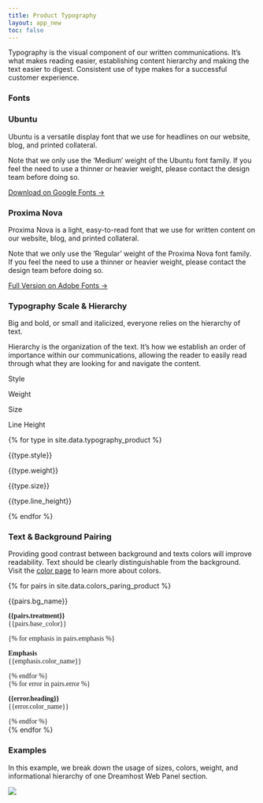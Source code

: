 ```yaml
---
title: Product Typography
layout: app_new
toc: false
---
```


<div class="container-fluid p-0">

<p class="m-bottom-4">Typography is the visual component
of our written communications. It’s what makes reading easier, establishing content hierarchy and making the text easier to digest. Consistent use of type makes for a successful customer experience.</p>

<h3 class="m-bottom-2 t-bold">Fonts</h3>


 </div>
  <div class="bg-c-g100  p-4 m-bottom-4 rounded-container">
  <h3 class="m-bottom-2 t-bold">Ubuntu</h3>
  <p>Ubuntu is a versatile display font that we use for headlines on our website, blog, and printed collateral.</p><p> 
Note that we only use the ‘Medium’ weight of the Ubuntu font family. If you feel the need to use a thinner or heavier weight, please contact the design team before doing so.
</p>
         <p class="rounded-pill col-12 col-md-3 p-2 bg-c-b300 t-center t-c-w100 "><a class="t-c-w100"  href ="https://fonts.google.com/specimen/Ubuntu">Download on Google Fonts →  </a></p>
         
 </div>

  <div class="bg-c-g100  p-4 m-bottom-4 rounded-container">
  <h3 class="m-bottom-2 t-bold">Proxima Nova</h3>
  <p>Proxima Nova is a light, easy-to-read font that we use for written content on our website, blog, and printed collateral.</p><p> 
Note that we only use the ‘Regular’ weight of the Proxima Nova font family. If you feel the need to use a thinner or heavier weight, please contact the design team before doing so.
</p>
         <p class="rounded-pill col-12 col-md-3 p-2 bg-c-b300 t-center t-c-w100 "><a class="t-c-w100"  href ="https://fonts.adobe.com/fonts/proxima-nova">Full Version on Adobe Fonts →  </a></p>
         
 </div>


 <h3 class="t-bold m-bottom-2">Typography Scale & Hierarchy</h3>
 <p>Big and bold, or small and italicized, everyone relies on the hierarchy of text.</p>
<p>
Hierarchy is the organization of the text. It’s how we establish an order of importance within our communications, allowing the reader to easily read through what they are looking for and navigate the content.
</p>


 <div class = " bg-c-b300 t-c-w100 p-4  p-top-2 p-bottom-2 m-bottom-2  rounded-top">
 <div class="row flex flex-align-center">
  <p class="col-5 col-md-3 t-2__m t-bold">Style</p>
<p class="col-3 col-md-3 t-2__m t-bold">Weight</p>
  <p class="col-2 col-md-3 t-2__m t-bold">Size</p>
<p class="col-2 col-md-3 t-2__m t-bold">Line Height</p>
</div>
  </div>

{% for type in site.data.typography_product %}
 <div class = "bg-c-g100 p-4 m-bottom-2">
 <div class="row flex flex-align-center">

  <p style ="font-family:{{type.font_family}}; font-size:{{type.size}}px; font-weight:{{type.font_weight}};" class="col-5 col-md-3">{{type.style}} </p>
<p class="col-3 col-md-3">{{type.weight}}</p>
  <p class="col-2 col-md-3">{{type.size}}</p>
<p class="col-2 col-md-3">{{type.line_height}}</p>
</div>
  </div>
{% endfor %}

 <h3 class="t-medium m-bottom-2 m-top-4">Text & Background Pairing</h3>
 <p>Providing good contrast between background and texts colors will improve readability. Text should be clearly distinguishable from the background. Visit the <a href="{{site.baseurl}}/colors/">color page</a> to learn more about colors.
</p>

<div class="m-bottom-4">
{% for pairs in site.data.colors_paring_product %}
<div class="row">
<p class="col-12 col-md-3 flex flex-align-center t-1 t-2__m m-top-2">{{pairs.bg_name}}</p>


<span style ="font-family:Ubuntu;" class="col-4 col-md-3 border border-c-b50  border-size-1 flex flex-align-center t-1 t-2__m {{pairs.bg_color}} {{pairs.font_color}}">
<p>
<b style ="font-family:Ubuntu;"  class="t-medium">{{pairs.treatment}}</b><br/>
{{pairs.base_color}}</p>
</span>
<span style ="font-family:Ubuntu;"  class="col-4 col-md-3 border border-c-b50  border-size-1 flex flex-align-center t-1 t-2__m p-top-2 b-bottom-2 {{pairs.bg_color}}">
<div>
{% for emphasis in pairs.emphasis %}
<div style ="font-family:Ubuntu;" class="{{emphasis.font_color}} ">
<p>
<b style ="font-family:Ubuntu;" class="t-medium">Emphasis</b><br/>
{{emphasis.color_name}}</p>
</div>
{% endfor %}
</div>
</span>
<span style ="font-family:Ubuntu;"  class="col-4 col-md-3 t-c-r300 border border-c-b50 border-size-1 flex flex-align-center t-1 t-2__m {{pairs.bg_color}}">
{% for error in pairs.error %}
<p style ="font-family:Ubuntu;"  class="{{error.font_color}}">
<b style ="font-family:Ubuntu;"  class="t-medium">{{error.heading}}</b><br/>
{{error.color_name}}</p>
{% endfor %}

</span>

</div>
{% endfor %}
</div>



 

<h3 class="t-bold">Examples</h3>
<p>In this example, we break down the usage of sizes, colors, weight, and informational hierarchy of one Dreamhost Web Panel section.</p>
<div class = "flex flex-justify-center">
<img  src="{{site.baseurl}}/assets/images/typography_new/example_2.svg">
</div>

